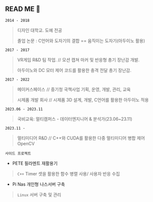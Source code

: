 ## READ ME 👋

`2014 - 2018` 
> 디자인 대학교. 도예 전공
>
> 졸업 논문 : C언어와 도자기의 결합 == 움직이는 도자기(아두이노 활용)

`2017 - 2017`
>VR게임 R&D 팀 작업. // 모션 캡쳐 마커 및 반응형 총기 장난감 개발.
>
>아두이노와 DC 모터 제어 코드를 활용한 충격 전달 총기 장난감.

`2017 - 2022`
>메이커스페이스 // 중기청 국책사업 기획, 운영, 개발, 관리, 교육
>
>시제품 개발 회사 // 시제품 3D 설계, 개발, C언어를 활용한 아두이노 적용

`2023.06 - 2023.11`
> 국비교육: 멀티캠퍼스 - 데이터엔지니어 & 분석가(23.06~23.11)

`2023.11 - `
> 멀티미디어 R&D // C++와 CUDA를 활용한 다중 멀티미디어 병합 제어
> OpenCV


`사이드 프로젝트`
- PETE 필라멘트 재활용기
> `C++` Timer 셋을 활용한 함수 병렬 사용/ 사용자 반응 수집

- Pi Nas 개인형 나스서버 구축
> `Linux` 서버 구축 및 관리
<!--
**KimEC995/KimEC995** is a ✨ _special_ ✨ repository because its `README.md` (this file) appears on your GitHub profile.

Here are some ideas to get you started:

- 🔭 I’m currently working on ...
- 🌱 I’m currently learning ...
- 👯 I’m looking to collaborate on ...
- 🤔 I’m looking for help with ...
- 💬 Ask me about ...
- 📫 How to reach me: ...
- 😄 Pronouns: ...
- ⚡ Fun fact: ...


#include "cuda_runtime.h"
#include "device_launch_parameters.h"

#include "DS_timer.h"

#include <stdio.h>
#include <stdlib.h>
#include <string.h>
#include <math.h>

//벡터의 크기는 기호상수(Symbolic Constant) 로 정의.
#define NUM_DATA 10300	

//커널 정의(벡터연산)
__global__ void vecADD(void)
{
	printf("BlockIdx.x: %d, BlockIdx.y: %d\n", blockIdx.x, blockIdx.y);
}

int main(void)
{	//스레드 레이아웃 설정
	dim3 dimGrid(NUM_DATA, NUM_DATA, 1);
	dim3 dimBlock(1, 1, 1);

	// 커널 호출
	vecADD <<< dimGrid, dimBlock >>> ();
block
	return 0;
}
